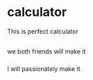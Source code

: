 # calculator
This is perfect calculator

##
we both friends will make it

###
I will passionately make it 

